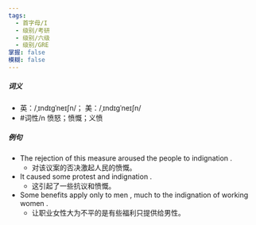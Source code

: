 ```yaml
---
tags:
  - 首字母/I
  - 级别/考研
  - 级别/六级
  - 级别/GRE
掌握: false
模糊: false
---
```

##### 词义
- 英：/ˌɪndɪɡˈneɪʃn/； 美：/ˌɪndɪɡˈneɪʃn/
- #词性/n  愤怒；愤慨；义愤
##### 例句
- The rejection of this measure aroused the people to indignation .
	- 对该议案的否决激起人民的愤慨。
- It caused some protest and indignation .
	- 这引起了一些抗议和愤慨。
- Some benefits apply only to men , much to the indignation of working women .
	- 让职业女性大为不平的是有些福利只提供给男性。
